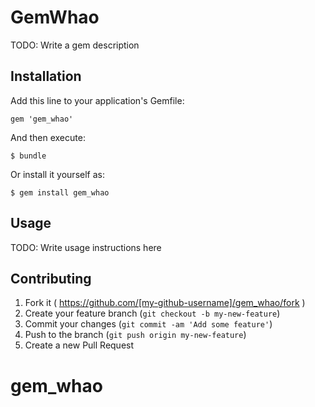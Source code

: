# GemWhao

TODO: Write a gem description

## Installation

Add this line to your application's Gemfile:

    gem 'gem_whao'

And then execute:

    $ bundle

Or install it yourself as:

    $ gem install gem_whao

## Usage

TODO: Write usage instructions here

## Contributing

1. Fork it ( https://github.com/[my-github-username]/gem_whao/fork )
2. Create your feature branch (`git checkout -b my-new-feature`)
3. Commit your changes (`git commit -am 'Add some feature'`)
4. Push to the branch (`git push origin my-new-feature`)
5. Create a new Pull Request
# gem_whao

